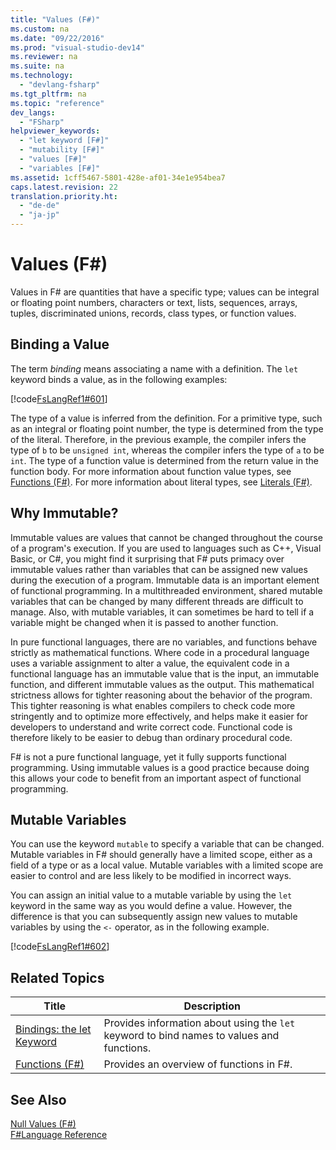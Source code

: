 ```yaml
---
title: "Values (F#)"
ms.custom: na
ms.date: "09/22/2016"
ms.prod: "visual-studio-dev14"
ms.reviewer: na
ms.suite: na
ms.technology: 
  - "devlang-fsharp"
ms.tgt_pltfrm: na
ms.topic: "reference"
dev_langs: 
  - "FSharp"
helpviewer_keywords: 
  - "let keyword [F#]"
  - "mutability [F#]"
  - "values [F#]"
  - "variables [F#]"
ms.assetid: 1cff5467-5801-428e-af01-34e1e954bea7
caps.latest.revision: 22
translation.priority.ht: 
  - "de-de"
  - "ja-jp"
---
```

# Values (F#)
Values in F# are quantities that have a specific type; values can be integral or floating point numbers, characters or text, lists, sequences, arrays, tuples, discriminated unions, records, class types, or function values.  
  
## Binding a Value  
 The term *binding* means associating a name with a definition. The `let` keyword binds a value, as in the following examples:  
  
 [!code[FsLangRef1#601](../vs140/codesnippet/FSharp/values--fsharp-_1.fs)]  
  
 The type of a value is inferred from the definition. For a primitive type, such as an integral or floating point number, the type is determined from the type of the literal. Therefore, in the previous example, the compiler infers the type of `b` to be `unsigned int`, whereas the compiler infers the type of `a` to be `int`. The type of a function value is determined from the return value in the function body. For more information about function value types, see [Functions (F#)](../vs140/functions--fsharp-.md). For more information about literal types, see [Literals (F#)](../vs140/literals--fsharp-.md).  
  
## Why Immutable?  
 Immutable values are values that cannot be changed throughout the course of a program's execution. If you are used to languages such as C++, Visual Basic, or C#, you might find it surprising that F# puts primacy over immutable values rather than variables that can be assigned new values during the execution of a program. Immutable data is an important element of functional programming. In a multithreaded environment, shared mutable variables that can be changed by many different threads are difficult to manage. Also, with mutable variables, it can sometimes be hard to tell if a variable might be changed when it is passed to another function.  
  
 In pure functional languages, there are no variables, and functions behave strictly as mathematical functions. Where code in a procedural language uses a variable assignment to alter a value, the equivalent code in a functional language has an immutable value that is the input, an immutable function, and different immutable values as the output. This mathematical strictness allows for tighter reasoning about the behavior of the program. This tighter reasoning is what enables compilers to check code more stringently and to optimize more effectively, and helps make it easier for developers to understand and write correct code. Functional code is therefore likely to be easier to debug than ordinary procedural code.  
  
 F# is not a pure functional language, yet it fully supports functional programming. Using immutable values is a good practice because doing this allows your code to benefit from an important aspect of functional programming.  
  
## Mutable Variables  
 You can use the keyword `mutable` to specify a variable that can be changed. Mutable variables in F# should generally have a limited scope, either as a field of a type or as a local value. Mutable variables with a limited scope are easier to control and are less likely to be modified in incorrect ways.  
  
 You can assign an initial value to a mutable variable by using the `let` keyword in the same way as you would define a value. However, the difference is that you can subsequently assign new values to mutable variables by using the `<-` operator, as in the following example.  
  
 [!code[FsLangRef1#602](../vs140/codesnippet/FSharp/values--fsharp-_2.fs)]  
  
## Related Topics  
  
|Title|Description|  
|-----------|-----------------|  
|[Bindings: the let Keyword](../vs140/let-bindings--fsharp-.md)|Provides information about using the `let` keyword to bind names to values and functions.|  
|[Functions (F#)](../vs140/functions--fsharp-.md)|Provides an overview of functions in F#.|  
  
## See Also  
 [Null Values (F#)](../vs140/null-values--fsharp-.md)   
 [F#Language Reference](../vs140/fsharp-language-reference.md)